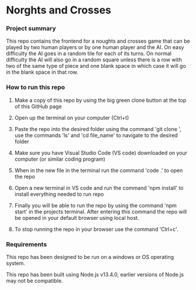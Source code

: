 # Norghts and Crosses

### Project summary

This repo contains the frontend for a noughts and crosses game that can be played by two human players or by one human player and the AI. On easy difficulty the AI goes in a random tile for each of its turns. On normal difficulty the AI will also go in a random square unless there is a row with two of the same type of piece and one blank space in which case it will go in the blank space in that row. 

### How to run this repo

1. Make a copy of this repo by using the big green clone button at the top of this GitHub page

2. Open up the terminal on your computer (Ctrl+t)

3. Paste the repo into the desired folder using the command 'git clone <repo-url>', use the commands 'ls' and 'cd file_name' to navigate to the desired folder 

4. Make sure you have Visual Studio Code (VS code) downloaded on your computer (or similar coding program)

5. When in the new file in the terminal run the command 'code .' to open the repo

6. Open a new terminal in VS code and run the command 'npm install' to install everything needed to run repo

7. Finally you will be able to run the repo by using the command 'npm start' in the projects terminal. After entering this command the repo will be opened in your default browser using local host.

8. To stop running the repo in your browser use the command 'Clrl+c'.

### Requirements

This repo has been designed to be run on a windows or OS operating system. 

This repo has been built using Node.js v13.4.0, earlier versions of Node.js may not be compatible.
